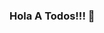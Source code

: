 ### Hola A Todos!!! 👋

<!--
**tatevalenz/tatevalenz** is a ✨ _special_ ✨ repository because its `README.md` (this file) appears on your GitHub profile.


Skills:
[![Java](https://img.shields.io/badge/Java-fd7e14?style=for-the-badge&logo=appveyor)]()
